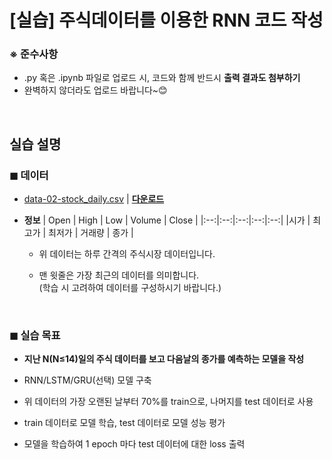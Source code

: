 # [실습] 주식데이터를 이용한 RNN 코드 작성


### ※ 준수사항
- .py 혹은 .ipynb 파일로 업로드 시, 코드와 함께 반드시 **출력 결과도 첨부하기**
- 완벽하지 않더라도 업로드 바랍니다~😊


<br>

## 실습 설명
### ◼ 데이터

- [data-02-stock_daily.csv](https://github.com/deeplearningzerotoall/PyTorch/blob/master/data-02-stock_daily.csv) | [**다운로드**](https://github.com/Artinto/Python_and_AI_Study/files/6494028/stock.zip)

- **정보**
   | Open | High | Low | Volume | Close |
   |:--:|:--:|:--:|:--:|:--:|
   |시가 | 최고가 | 최저가 | 거래량 | 종가 |
   
   - 위 데이터는 하루 간격의 주식시장 데이터입니다.


   - 맨 윗줄은 가장 최근의 데이터를 의미합니다. <br> (학습 시 고려하여 데이터를 구성하시기 바랍니다.)

<br>

### ◼ 실습 목표
- **지난 N(N≤14)일의 주식 데이터를 보고 다음날의 종가를 예측하는 모델을 작성**

- RNN/LSTM/GRU(선택) 모델 구축
- 위 데이터의 가장 오랜된 날부터 70%를 train으로, 나머지를 test 데이터로 사용
- train 데이터로 모델 학습, test 데이터로 모델 성능 평가
- 모델을 학습하여 1 epoch 마다 test 데이터에 대한 loss 출력
